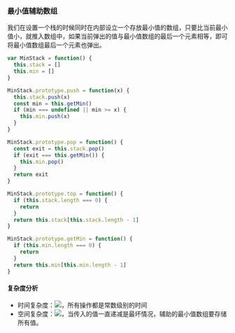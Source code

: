 ### 最小值辅助数组
我们在设置一个栈的时候同时在内部设立一个存放最小值的数组，只要比当前最小值小，就推入数组中，如果当前弹出的值与最小值数组的最后一个元素相等，即可将最小值数组最后一个元素也弹出。

```javascript
var MinStack = function() {
  this.stack = []
  this.min = []
}

MinStack.prototype.push = function(x) {
  this.stack.push(x)
  const min = this.getMin()
  if (min === undefined || min >= x) {
    this.min.push(x)
  }
}

MinStack.prototype.pop = function() {
  const exit = this.stack.pop()
  if (exit === this.getMin()) {
    this.min.pop()
  }
  return exit
}

MinStack.prototype.top = function() {
  if (this.stack.length === 0) {
    return
  }
  return this.stack[this.stack.length - 1]
}

MinStack.prototype.getMin = function() {
  if (this.min.length === 0) {
    return
  }
  return this.min[this.min.length - 1]
}
```

#### 复杂度分析
- 时间复杂度：![](https://cdn.nlark.com/yuque/__latex/5e079a28737d5dd019a3b8f6133ee55e.svg#card=math&code=O%281%29&height=20&width=34)，所有操作都是常数级别的时间
- 空间复杂度：![](https://cdn.nlark.com/yuque/__latex/7ba55e7c64a9405a0b39a1107e90ca94.svg#card=math&code=O%28n%29&height=20&width=36)，当传入的值一直递减是最坏情况，辅助的最小值数组要存储所有值。
